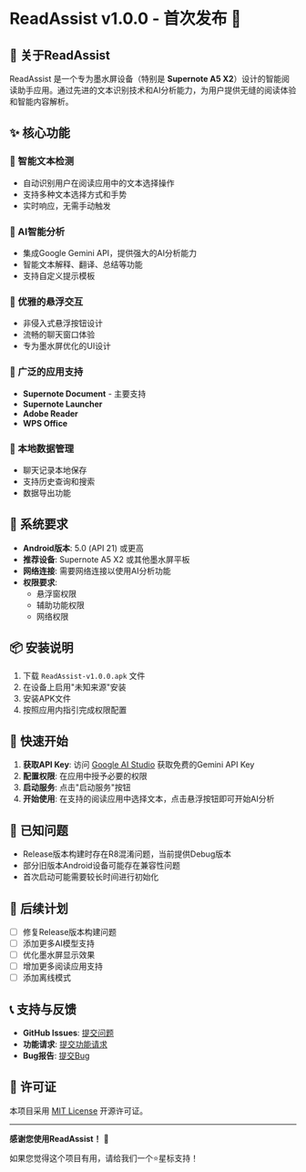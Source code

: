 # ReadAssist v1.0.0 - 首次发布 🎉

## 📱 关于ReadAssist

ReadAssist 是一个专为墨水屏设备（特别是 **Supernote A5 X2**）设计的智能阅读助手应用。通过先进的文本识别技术和AI分析能力，为用户提供无缝的阅读体验和智能内容解析。

## ✨ 核心功能

### 🎯 智能文本检测
- 自动识别用户在阅读应用中的文本选择操作
- 支持多种文本选择方式和手势
- 实时响应，无需手动触发

### 🤖 AI智能分析
- 集成Google Gemini API，提供强大的AI分析能力
- 智能文本解释、翻译、总结等功能
- 支持自定义提示模板

### 🎈 优雅的悬浮交互
- 非侵入式悬浮按钮设计
- 流畅的聊天窗口体验
- 专为墨水屏优化的UI设计

### 📱 广泛的应用支持
- **Supernote Document** - 主要支持
- **Supernote Launcher**
- **Adobe Reader**
- **WPS Office**

### 💾 本地数据管理
- 聊天记录本地保存
- 支持历史查询和搜索
- 数据导出功能

## 🔧 系统要求

- **Android版本**: 5.0 (API 21) 或更高
- **推荐设备**: Supernote A5 X2 或其他墨水屏平板
- **网络连接**: 需要网络连接以使用AI分析功能
- **权限要求**:
  - 悬浮窗权限
  - 辅助功能权限
  - 网络权限

## 📦 安装说明

1. 下载 `ReadAssist-v1.0.0.apk` 文件
2. 在设备上启用"未知来源"安装
3. 安装APK文件
4. 按照应用内指引完成权限配置

## 🚀 快速开始

1. **获取API Key**: 访问 [Google AI Studio](https://makersuite.google.com/app/apikey) 获取免费的Gemini API Key
2. **配置权限**: 在应用中授予必要的权限
3. **启动服务**: 点击"启动服务"按钮
4. **开始使用**: 在支持的阅读应用中选择文本，点击悬浮按钮即可开始AI分析

## 🐛 已知问题

- Release版本构建时存在R8混淆问题，当前提供Debug版本
- 部分旧版本Android设备可能存在兼容性问题
- 首次启动可能需要较长时间进行初始化

## 🔄 后续计划

- [ ] 修复Release版本构建问题
- [ ] 添加更多AI模型支持
- [ ] 优化墨水屏显示效果
- [ ] 增加更多阅读应用支持
- [ ] 添加离线模式

## 📞 支持与反馈

- **GitHub Issues**: [提交问题](https://github.com/James-Zhu-CA/ReadAssist/issues)
- **功能请求**: [提交功能请求](https://github.com/James-Zhu-CA/ReadAssist/issues/new?template=feature_request.md)
- **Bug报告**: [提交Bug](https://github.com/James-Zhu-CA/ReadAssist/issues/new?template=bug_report.md)

## 📄 许可证

本项目采用 [MIT License](https://github.com/James-Zhu-CA/ReadAssist/blob/main/LICENSE) 开源许可证。

---

**感谢您使用ReadAssist！** 🙏

如果您觉得这个项目有用，请给我们一个⭐️星标支持！ 